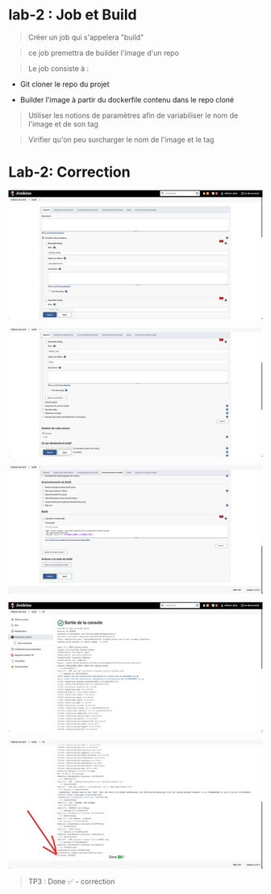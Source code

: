 # lab-2 : Job et Build

> Créer un job qui s'appelera "build"

> ce job premettra de builder l'image d'un repo

> Le job consiste à :
      
   * Git cloner le repo du projet
      
   * Builder l'image à partir du dockerfile contenu dans le repo cloné

> Utiliser les notions de paramètres afin de variabiliser le nom de l'image et de son tag

> Virifier qu'on peu surcharger le nom de l'image et le tag

# Lab-2: Correction 

![alt text](https://github.com/MrAhile/BootCamp-DevOps-eazytraining/blob/main/Jenkins/lab-2/c1.png)


![alt text](https://github.com/MrAhile/BootCamp-DevOps-eazytraining/blob/main/Jenkins/lab-2/c2.png)


![alt text](https://github.com/MrAhile/BootCamp-DevOps-eazytraining/blob/main/Jenkins/lab-2/c3.png)


![alt text](https://github.com/MrAhile/BootCamp-DevOps-eazytraining/blob/main/Jenkins/lab-2/c4.png)

![alt text](https://github.com/MrAhile/BootCamp-DevOps-eazytraining/blob/main/Jenkins/lab-2/c5.png)


> TP3 : Done ✅ - correction
